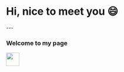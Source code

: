 <h1>Hi, nice to meet you 😄</h1> 
---

<h3>Welcome to my page</h3>
<img src="https://logospng.org/download/linkedin/logo-linkedin-icon-256.png" width=36 height=36>


<!--
**nearghale/nearghale** is a ✨ _special_ ✨ repository because its `README.md` (this file) appears on your GitHub profile.

Here are some ideas to get you started:

- 🔭 I’m currently working on ...
- 🌱 I’m currently learning ...
- 👯 I’m looking to collaborate on ...
- 🤔 I’m looking for help with ...
- 💬 Ask me about ...
- 📫 How to reach me: ...
-  Pronouns: ...
- ⚡ Fun fact: ...
-->
